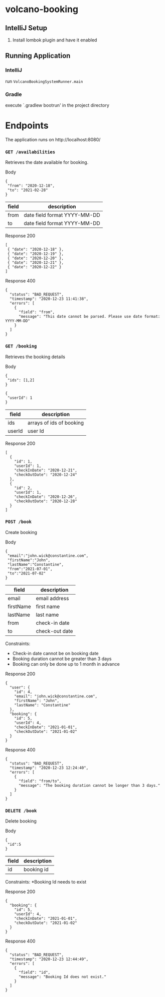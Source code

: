 # volcano-booking

## IntelliJ Setup
1. Install lombok plugin and have it enabled

## Running Application
### IntelliJ
run `VolcanoBookingSystemRunner.main`
### Gradle
execute `.gradlew bootrun' in the project directory

# Endpoints
The application runs on http://localhost:8080/

### `GET /availabilities`
Retrieves the date available for booking.

Body
```  
{  
 "from": "2020-12-18", 
 "to": "2021-02-28"
}
```
|field|description|
|-----|-----------|
|from | date field format YYYY-MM-DD|
|to   | date field format YYYY-MM-DD|

Response 200
```  
[  
 { "date": "2020-12-18" }, 
 { "date": "2020-12-19" }, 
 { "date": "2020-12-20" }, 
 { "date": "2020-12-21" }, 
 { "date": "2020-12-22" }
]  
```

Response 400
```
{
  "status": "BAD_REQUEST",
  "timestamp": "2020-12-23 11:41:38",
  "errors": [
    {
      "field": "from",
      "message": "This date cannot be parsed. Please use date format: YYYY-MM-DD"
    }
  ]
}
```

### `GET /booking`
Retrieves the booking details

Body
```  
{  
 "ids": [1,2]
}
```
```  
{  
 "userId": 1
}
```
|field   |description|
|--------|-----------|
|ids     | arrays of ids of booking|
|userId  | user Id|

Response 200
```
[
  {
    "id": 1,
    "userId": 1,
    "checkInDate": "2020-12-21",
    "checkOutDate": "2020-12-24"
  },
  {
    "id": 2,
    "userId": 1,
    "checkInDate": "2020-12-26",
    "checkOutDate": "2020-12-28"
  }
]
```

### `POST /book`
Create booking

Body
```  
{
 "email":"john.wick@constantine.com",
 "firstName":"John",
 "lastName":"Constantine",
 "from":"2021-07-01",
 "to":"2021-07-02"
}
```
|field   |description|
|--------|-----------|
|email     | email address|
|firstName  | first name|
|lastName  | last name|
|from      | check-in date|
|to        | check-out date |
Constraints:
* Check-in date cannot be on booking date
* Booking duration cannot be greater than 3 days
* Booking can only be done up to 1 month in advance

Response 200
```
{
  "user": {
    "id": 4,
    "email": "john.wick@constantine.com",
    "firstName": "John",
    "lastName": "Constantine"
  },
  "booking": {
    "id": 5,
    "userId": 4,
    "checkInDate": "2021-01-01",
    "checkOutDate": "2021-01-02"
  }
}
```

Response 400
```
{
  "status": "BAD_REQUEST",
  "timestamp": "2020-12-23 12:24:40",
  "errors": [
    {
      "field": "from/to",
      "message": "The booking duration cannot be longer than 3 days."
    }
  ]
}
```

### `DELETE /book`
Delete booking

Body
```  
{
 "id":5
}
```
|field   |description|
|--------|-----------|
|id     | booking id|

Constraints:
*Booking Id needs to exist

Response 200
```
{
  "booking": {
    "id": 5,
    "userId": 4,
    "checkInDate": "2021-01-01",
    "checkOutDate": "2021-01-02"
  }
}
```

Response 400
```
{
  "status": "BAD_REQUEST",
  "timestamp": "2020-12-23 12:44:49",
  "errors": [
    {
      "field": "id",
      "message": "Booking Id does not exist."
    }
  ]
}
```